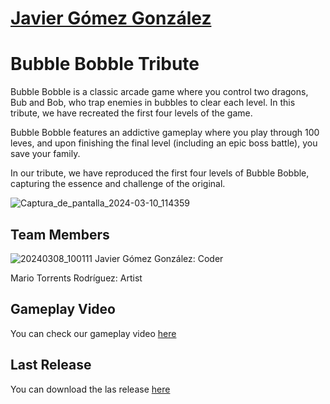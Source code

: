 # [Javier Gómez González](https://mariotorrentsrodriguez.github.io/)
# Bubble Bobble Tribute

Bubble Bobble is a classic arcade game where you control two dragons, Bub and Bob, who trap enemies in bubbles to clear each level. In this tribute, we have recreated the first four levels of the game.

Bubble Bobble features an addictive gameplay where you play through 100 leves, and upon finishing the final level (including an epic boss battle), you save your family.

In our tribute, we have reproduced the first four levels of Bubble Bobble, capturing the essence and challenge of the original.

![Captura_de_pantalla_2024-03-10_114359](https://github.com/javiergg14/Project-1-BubbleBobble/assets/158219704/acae48a1-21ee-47b6-90e0-9c2a4871679b)

## Team Members

![20240308_100111](https://github.com/javiergg14/Project-1-BubbleBobble/assets/158219704/66f2d78c-8518-4d7a-bc78-8fae53889ed4)
Javier Gómez González: Coder

Mario Torrents Rodríguez: Artist

## Gameplay Video

You can check our gameplay video [here](https://youtu.be/TN7YugAHSkw)
## Last Release

You can download the las release [here](https://youtu.be/TN7YugAHSkw)
